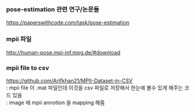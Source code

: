 ### pose-estimation 관련 연구/논문들
https://paperswithcode.com/task/pose-estimation  

### mpii 파일
http://human-pose.mpi-inf.mpg.de/#download  

### mpii file to csv 
https://github.com/Arifkhan21/MPII-Dataset-in-CSV  
: mpii file 이 .mat 파일인데 이것을 csv 파일로 저장해서 한눈에 볼수 있게 해주는 코드 있음  
: image 에 mpii annotion 을 mapping 해줌  
